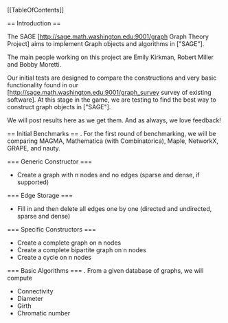 [[TableOfContents]]

==  Introduction ==

The SAGE [http://sage.math.washington.edu:9001/graph Graph Theory Project] aims to implement Graph objects and algorithms in ["SAGE"].

The main people working on this project are Emily Kirkman, Robert Miller and Bobby Moretti.

Our initial tests are designed to compare the constructions and very basic functionality found in our [http://sage.math.washington.edu:9001/graph_survey survey of existing software].  At this stage in the game, we are testing to find the best way to construct graph objects in ["SAGE"].

We will post results here as we get them.  And as always, we love feedback!

== Initial Benchmarks ==
 . For the first round of benchmarking, we will be comparing MAGMA, Mathematica (with Combinatorica), Maple, NetworkX, GRAPE, and nauty.

=== Generic Constructor ===
 * Create a graph with n nodes and no edges (sparse and dense, if supported)

=== Edge Storage ===
 * Fill in and then delete all edges one by one (directed and undirected, sparse and dense)

=== Specific Constructors ===
 * Create a complete graph on n nodes
 * Create a complete bipartite graph on n nodes
 * Create a cycle on n nodes

=== Basic Algorithms ===
 . From a given database of graphs, we will compute
 * Connectivity
 * Diameter
 * Girth
 * Chromatic number
